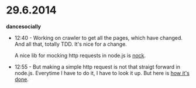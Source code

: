 # 29.6.2014

**dancesocially**

- 12:40 - Working on crawler to get all the pages, which have changed. And all that, totally TDD. It's nice for a change.

    A nice lib for mocking http requests in node.js is [nock](https://github.com/pgte/nock).

- 12:55 - But making a simple http request is not that straigt forward in node.js. Everytime I have to do it, I have to look it up. But here is [how it's done](http://docs.nodejitsu.com/articles/HTTP/clients/how-to-create-a-HTTP-request).
